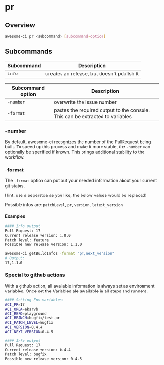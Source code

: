 # pr

## Overview

```bash
awesome-ci pr <subcommand> [subcommand-option]
```

## Subcommands

| Subcommand | Description                                |
| ---------- | ------------------------------------------ |
| `info`     | creates an release, but doesn't publish it |

| Subcommand option | Description                                                                   |
| ----------------- | ----------------------------------------------------------------------------- |
| `-number`         | overwrite the issue number                                                    |
| `-format`         | pastes the required output to the console. This can be extracted to variables |

### -number

By default, awesome-ci recognizes the number of the PullRequest being built. To speed up this process and make it more stable, the `-number` can optionally be specified if known. This brings additional stability to the workflow.

### -format

The `-format` option can put out your needed information about your current git status.

Hint: use a seperatoa as you like, the below values would be replaced!

Possible infos are: `patchLevel`, `pr`, `version`, `latest_version`

#### Examples

```bash
#### Info output:
Pull Request: 17
Current release version: 1.0.0
Patch level: feature
Possible new release version: 1.1.0
```

```bash
awesome-ci getBuildInfos -format "pr,next_version"
# Output:
17,1.1.0
```

### Special to github actions

With a github action, all available information is always set as environment variables. Once set the Variables ale awailable in all steps and runners.

```bash
#### Setting Env variables:
ACI_PR=17
ACI_ORGA=eksrvb
ACI_REPO=playground
ACI_BRANCH=bugfix/test-pr
ACI_PATCH_LEVEL=bugfix
ACI_VERSION=0.4.4
ACI_NEXT_VERSION=0.4.5

#### Info output:
Pull Request: 17
Current release version: 0.4.4
Patch level: bugfix
Possible new release version: 0.4.5
```
